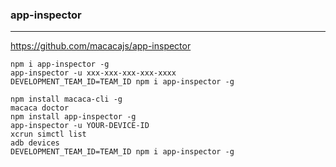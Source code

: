 ### app-inspector
---
https://github.com/macacajs/app-inspector

```
npm i app-inspector -g
app-inspector -u xxx-xxx-xxx-xxx-xxxx
DEVELOPMENT_TEAM_ID=TEAM_ID npm i app-inspector -g

npm install macaca-cli -g
macaca doctor
npm install app-inspector -g
app-inspector -u YOUR-DEVICE-ID
xcrun simctl list
adb devices
DEVELOPMENT_TEAM_ID=TEAM_ID npm i app-inspector -g
```

```
```

```
```
